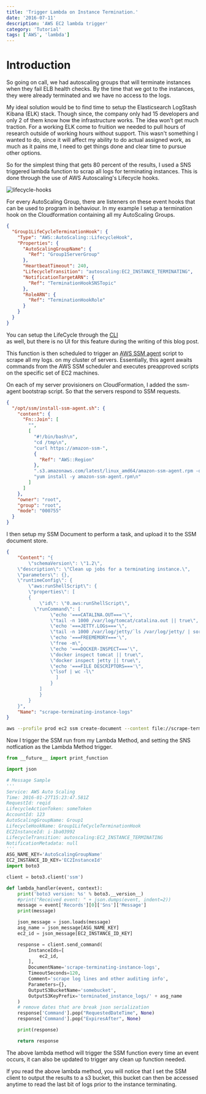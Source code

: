 ```yaml
---
title: 'Trigger Lambda on Instance Termination.'
date: '2016-07-11'
description: 'AWS EC2 lambda trigger'
category: 'Tutorial'
tags: ['AWS', 'lambda']
---
```


# Introduction

So going on call, we had autoscaling groups that will terminate instances when they fail ELB health checks.
By the time that we got to the instances, they were already terminated and we have no access to the logs.

My ideal solution would be to find time to setup the Elasticsearch LogStash Kibana (ELK) stack. Though since,
the company only had 15 developers and only 2 of them know how the infrastructure works. The idea won't get much
traction. For a working ELK come to fruition we needed to pull hours of research outside of working hours
without support.
This wasn't something I wanted to do, since it will affect my ability to do actual assigned work, as much as it pains
me, I need to get things done and clear time to pursue other options.

So for the simplest thing that gets 80 percent of the results, I used a SNS triggered lambda function to scrap all
logs for terminating instances. This is done through the use of AWS Autoscaling's Lifecycle hooks.

![lifecycle-hooks](http://docs.aws.amazon.com/autoscaling/latest/userguide/images/lifecycle_hooks.png)

For every AutoScaling Group, there are listeners on these event hooks that can be used to program in behaviour.
In my example I setup a termination hook on the Cloudformation containing all my AutoScaling Groups.

```json
{
  "Group1LifeCycleTerminationHook": {
    "Type": "AWS::AutoScaling::LifecycleHook",
    "Properties": {
      "AutoScalingGroupName": {
        "Ref": "Group1ServerGroup"
      },
      "HeartbeatTimeout": 240,
      "LifecycleTransition": "autoscaling:EC2_INSTANCE_TERMINATING",
      "NotificationTargetARN": {
        "Ref": "TerminationHookSNSTopic"
      },
      "RoleARN": {
        "Ref": "TerminationHookRole"
      }
    }
  }
}
```

You can setup the LifeCycle through the
[CLI](http://docs.aws.amazon.com/cli/latest/reference/autoscaling/put-lifecycle-hook.html)  
as well, but there is no UI for this feature during the writing of this blog post.

This function is then scheduled to trigger an
[AWS SSM agent](http://docs.aws.amazon.com/AWSEC2/latest/UserGuide/install-ssm-agent.html) script to scrape all my logs.
on my cluster of servers. Essentially, this agent awaits commands from the AWS SSM scheduler and executes preapproved
scripts on the specific set of EC2 machines.

On each of my server provisioners on CloudFormation, I added the ssm-agent bootstrap script. So that the servers
respond to SSM requests.

```json
{
  "/opt/ssm/install-ssm-agent.sh": {
    "content": {
      "Fn::Join": [
        "",
        [
          "#!/bin/bash\n",
          "cd /tmp\n",
          "curl https://amazon-ssm-",
          {
            "Ref": "AWS::Region"
          },
          ".s3.amazonaws.com/latest/linux_amd64/amazon-ssm-agent.rpm -o amazon-ssm-agent.rpm\n",
          "yum install -y amazon-ssm-agent.rpm\n"
        ]
      ]
    },
    "owner": "root",
    "group": "root",
    "mode": "000755"
  }
}
```

I then setup my SSM Document to perform a task, and upload it to the SSM document store.

```json
{
    "Content": "{
        \"schemaVersion\": \"1.2\",
    \"description\": \"Clean up jobs for a terminating instance.\",
    \"parameters\": {},
    \"runtimeConfig\": {
        \"aws:runShellScript\": {
        \"properties\": [
        {
            \"id\": \"0.aws:runShellScript\",
          \"runCommand\": [
                \"echo '===CATALINA.OUT==='\",
                \"tail -n 1000 /var/log/tomcat/catalina.out || true\",
                \"echo '===JETTY.LOGs==='\",
                \"tail -n 1000 /var/log/jetty/`ls /var/log/jetty/ | sort -r | head -n 1` || true\",
                \"echo '===FREEMEMORY==='\",
                \"free -m\",
                \"echo '===DOCKER-INSPECT==='\",
                \"docker inspect tomcat || true\",
                \"docker inspect jetty || true\",
                \"echo '===FILE DESCRIPTORS==='\",
                \"lsof | wc -l\"
                  ]
                }
            ]
            }
        }
    }",
    "Name": "scrape-terminating-instance-logs"
}

```

```bash
aws --profile prod ec2 ssm create-document --content file://scrape-terminating-instance-logs.json --name "scrape-terminating-instance-logs"
```

Now I trigger the SSM run from my Lambda Method, and setting the SNS notfication as the Lambda Method trigger.

```python
from __future__ import print_function

import json

# Message Sample
'''
Service: AWS Auto Scaling
Time: 2016-01-27T15:23:47.581Z
RequestId: reqid
LifecycleActionToken: someToken
AccountId: 123
AutoScalingGroupName: Group1
LifecycleHookName: Group1LifeCycleTerminationHook
EC2InstanceId: i-1ba03992
LifecycleTransition: autoscaling:EC2_INSTANCE_TERMINATING
NotificationMetadata: null
'''
ASG_NAME_KEY='AutoScalingGroupName'
EC2_INSTANCE_ID_KEY='EC2InstanceId'
import boto3

client = boto3.client('ssm')

def lambda_handler(event, context):
    print('boto3 version: %s' % boto3.__version__)
    #print("Received event: " + json.dumps(event, indent=2))
    message = event['Records'][0]['Sns']['Message']
    print(message)

    json_message = json.loads(message)
    asg_name = json_message[ASG_NAME_KEY]
    ec2_id = json_message[EC2_INSTANCE_ID_KEY]

    response = client.send_command(
        InstanceIds=[
            ec2_id,
        ],
        DocumentName='scrape-terminating-instance-logs',
        TimeoutSeconds=120,
        Comment='scrape log lines and other auditing info',
        Parameters={},
        OutputS3BucketName='somebucket',
        OutputS3KeyPrefix='terminated_instance_logs/' + asg_name
    )
    # remove dates that are break json serialization
    response['Command'].pop("RequestedDateTime", None)
    response['Command'].pop("ExpiresAfter", None)

    print(response)

    return response
```

The above lambda method will trigger the SSM function every time an event occurs, it can also be updated to trigger
any clean up function needed.

If you read the above lambda method, you will notice that I set the SSM client to output the results to a s3 bucket,
this bucket can then be accessed anytime to read the last bit of logs prior to the instance terminating.

